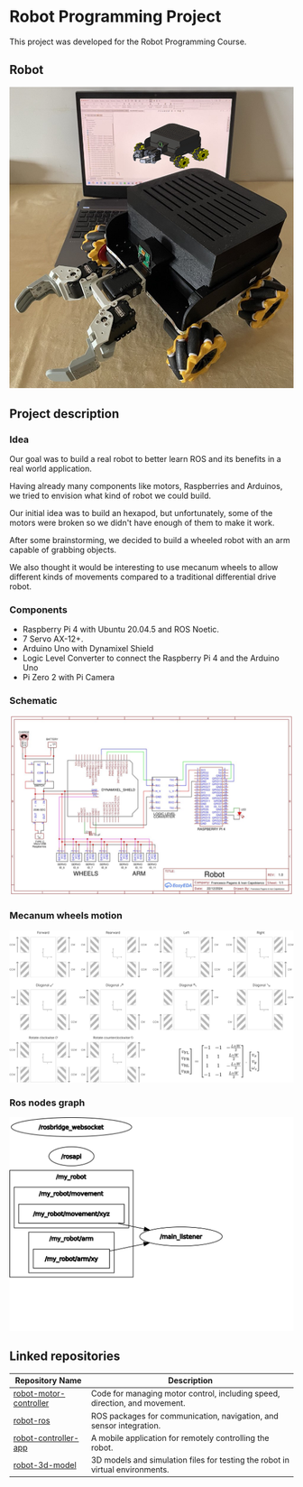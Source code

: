 # Robot Programming Project

This project was developed for the Robot Programming Course.

## Robot

![Robot](https://github.com/Ivanf1/robot-programming-project/raw/main/assets/robot.png)

## Project description

### Idea

Our goal was to build a real robot to better learn ROS and its benefits in a real world application.

Having already many components like motors, Raspberries and Arduinos, we tried to envision what kind of robot we could build.

Our initial idea was to build an hexapod, but unfortunately, some of the motors were broken so we didn't have enough of them to make it work.

After some brainstorming, we decided to build a wheeled robot with an arm capable of grabbing objects.

We also thought it would be interesting to use mecanum wheels to allow different kinds of movements compared to a traditional differential drive robot.

### Components

- Raspberry Pi 4 with Ubuntu 20.04.5 and ROS Noetic.
- 7 Servo AX-12+.
- Arduino Uno with Dynamixel Shield
- Logic Level Converter to connect the Raspberry Pi 4 and the Arduino Uno
- Pi Zero 2 with Pi Camera

### Schematic

![Schematic](https://github.com/Ivanf1/robot-programming-project/raw/main/assets/schematic.jpg)

### Mecanum wheels motion

![Mecanum](https://github.com/Ivanf1/robot-programming-project/raw/main/assets/mecanum.svg)

### Ros nodes graph

![RosNodeGraph](https://github.com/Ivanf1/robot-programming-project/raw/main/assets/rosgraph.svg)

## Linked repositories

| Repository Name                                                            | Description                                                                   |
| -------------------------------------------------------------------------- | ----------------------------------------------------------------------------- |
| [robot-motor-controller](https://github.com/Ivanf1/robot-motor-controller) | Code for managing motor control, including speed, direction, and movement.    |
| [robot-ros](https://github.com/Ivanf1/robot-ros)                           | ROS packages for communication, navigation, and sensor integration.           |
| [robot-controller-app](https://github.com/Ivanf1/robot-controller-app)     | A mobile application for remotely controlling the robot.                      |
| [robot-3d-model](https://github.com/Ivanf1/robot-3d-model)                 | 3D models and simulation files for testing the robot in virtual environments. |
